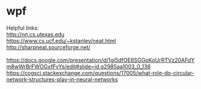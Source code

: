 # wpf
Helpful links:<br>
http://nn.cs.utexas.edu<br>
https://www.cs.ucf.edu/~kstanley/neat.html<br>
http://sharpneat.sourceforge.net/<br>
<br>
https://docs.google.com/presentation/d/1gi5dfOE6SGGpKoUrRTVz20AFdYm8wWrBrFWOGxfFyYs/edit#slide=id.g2985aa1003_0_136<br>
https://cogsci.stackexchange.com/questions/17005/what-role-do-circular-network-structures-play-in-neural-networks
